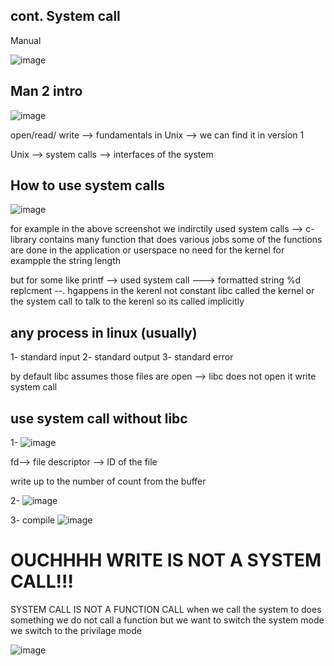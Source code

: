 ## cont. System call 

Manual

![image](https://github.com/user-attachments/assets/163a9c3e-cc9d-44e2-9ef5-44e8a06fc879)


## Man 2 intro 

![image](https://github.com/user-attachments/assets/98e947e5-8c0b-403d-855c-329a3073eb50)


open/read/ write --> fundamentals in Unix --> we can find it in version 1



Unix --> system calls --> interfaces of the system 


## How to use system calls 

![image](https://github.com/user-attachments/assets/7bef3458-ed61-4cb8-92f2-5c363fa42efc)


for example in the above screenshot we indirctily used system calls --> c-library contains many function that does various jobs some of the functions are done in the application or userspace no need for the kernel for exampple the string length 

but for some like printf --> used system call ---> formatted string %d replcment --. hgappens in the kerenl not constant 
libc called the kernel or the system call to talk to   the kerenl so its called implicitly


## any process in linux (usually)
1- standard input
2- standard output 
3- standard error


by default libc assumes those files are open --> libc does not open it 
write system call


 

## use system call without libc 

1- ![image](https://github.com/user-attachments/assets/32ac88cb-2b50-4200-85b8-4fc3d117c4cc)


fd--> file descriptor --> ID of the file

write up to the number of count from the buffer 


2- ![image](https://github.com/user-attachments/assets/40040902-15cb-44a5-8dc3-931b8f5194f9)


3- compile
![image](https://github.com/user-attachments/assets/f53b56d5-a1f0-44cf-b191-afe77b3ca563)



# OUCHHHH WRITE IS NOT A SYSTEM CALL!!! 
SYSTEM CALL IS NOT A FUNCTION CALL 
when we call the system to does something we do not call a function but we want to switch the system mode we switch to the privilage mode



![image](https://github.com/user-attachments/assets/df5aa762-8894-43cf-b652-80c3ace949d7)



